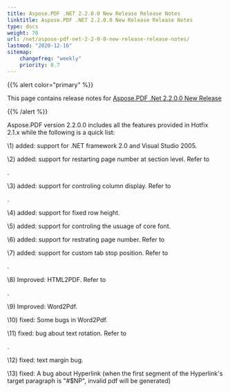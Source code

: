 ```yaml
---
title: Aspose.PDF .NET 2.2.0.0 New Release Release Notes
linktitle: Aspose.PDF .NET 2.2.0.0 New Release Release Notes
type: docs
weight: 70
url: /net/aspose-pdf-net-2-2-0-0-new-release-release-notes/
lastmod: "2020-12-16"
sitemap:
    changefreq: "weekly"
    priority: 0.7
---
```


{{% alert color="primary" %}}

This page contains release notes for [Aspose.PDF .Net 2.2.0.0 New Release](http://www.aspose.com/downloads/pdf/net/new-releases/aspose.pdf-.net-2.2.0.0-new-release/)

{{% /alert %}}

Aspose.PDF version 2.2.0.0 includes all the features provided in Hotfix 2.1.x&nbsp;while&nbsp;the following is a quick list:

\1) added: support for .NET framework 2.0 and Visual Studio 2005.

\2) added: support for restarting page number at section level. Refer to

.

\3) added: support for controling column display. Refer to

.

\4) added: support for fixed row height.

\5) added:&nbsp;support for controling the usuage of core font.

\6) added: support for restrating page number. Refer to

\7) added: support for custom tab stop position. Refer to

.

\8) Improved: HTML2PDF. Refer to

.

\9) Improved: Word2Pdf.

\10) fixed: Some bugs in Word2Pdf.

\11) fixed: bug about text rotation. Refer to

.

\12) fixed: text margin bug.

\13) fixed: A bug about Hyperlink (when the first segment of the Hyperlink's target paragraph is "#$NP", invalid pdf will be generated)

